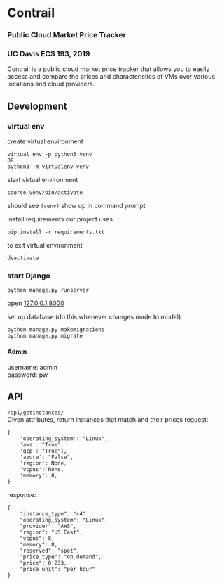# Contrail

### Public Cloud Market Price Tracker

### UC Davis ECS 193, 2019
Contrail is a public cloud market price tracker that allows you to easily access and compare the prices and characteristics of VMs over various locations and cloud providers.

## Development
### virtual env
create virtual environment
```
virtual env -p python3 venv
OR
python3 -m virtualenv venv
```

start virtual environment
```
source venv/bin/activate
```

should see `(venv)` show up in command prompt

install requirements our project uses
```
pip install -r requirements.txt
```


to exit virtual environment
```
deactivate
```


### start Django
```
python manage.py runserver
```
open [127.0.0.1:8000](127.0.0.1:8000)

set up database (do this whenever changes made to model)
```
python manage.py makemigrations
python manage.py migrate
```
#### Admin
username: admin\
password: pw



## API
`/api/getinstances/`\
Given attributes, return instances that match and their prices
request:
```
{
    'operating_system': "Linux",
    'aws': "True",
    'gcp': "True"],
    'azure': "False",
    'region': None,
    'vcpus': None,
    'memory': 8,
}
```
response:
```
{
    "instance_type": "c4"
    "operating_system": "Linux",
    "provider": "AWS",
    "region": "US East",
    "vcpus": 8,
    "memory": 8,
    "reserved", "spot",
    "price_type": "on_demand",
    "price": 0.233,
    "price_unit": "per hour"
}
```
